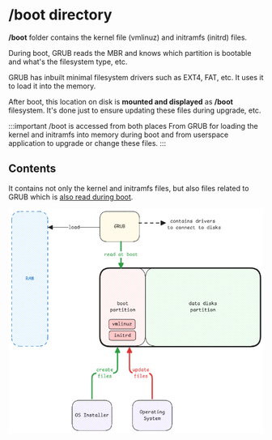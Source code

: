 # /boot directory

**/boot** folder contains the kernel file (vmlinuz) and initramfs (initrd) files.

During boot, GRUB reads the MBR and knows which partition is bootable
and what's the filesystem type, etc.

GRUB has inbuilt minimal filesystem drivers such as EXT4, FAT, etc.
It uses it to load it into the memory.

After boot, this location on disk is **mounted and displayed** as **/boot** filesystem.
It's done just to ensure updating these files during upgrade, etc.

:::important /boot is accessed from both places
From GRUB for loading the kernel and initramfs into memory during boot
and from userspace application to upgrade or change these files.
:::

## Contents

It contains not only the kernel and initramfs files,
but also files related to GRUB which is [also read during boot](./grub#application-storage).

![boot-folder](../../static/img/boot-directory.excalidraw.png)
